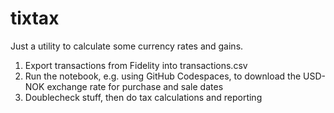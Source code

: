 # tixtax
Just a utility to calculate some currency rates and gains.

1. Export transactions from Fidelity into transactions.csv
2. Run the notebook, e.g. using GitHub Codespaces, to download the USD-NOK exchange rate for purchase and sale dates
3. Doublecheck stuff, then do tax calculations and reporting
